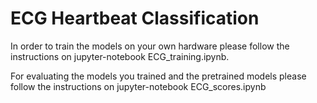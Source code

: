 # ECG Heartbeat Classification

In order to train the models on your own hardware please follow the instructions on jupyter-notebook ECG_training.ipynb. 

For evaluating the models you trained and the pretrained models please follow the instructions on jupyter-notebook ECG_scores.ipynb
